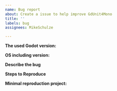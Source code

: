 ```yaml
---
name: Bug report
about: Create a issue to help improve GdUnit4Mono
title: ''
labels: bug
assignees: MikeSchulze

---
```


<!-- Please search existing issues for potential duplicates before filing yours:
https://github.com/MikeSchulze/gdUnit4/issues?q=is%3Aissue
-->

**The used Godot version:**
<!-- Specify commit hash if using non-official build. -->

**OS including version:**
<!-- Specify GPU model, drivers, and the backend. -->

**Describe the bug**
<!-- A clear and concise description of what the bug is.-->

**Steps to Reproduce**
<!--
Steps to reproduce the behavior:
1. Go to '...'
2. Click on '....'
3. Scroll down to '....'
4. See error -->


**Minimal reproduction project:**
<!-- a small project which reproduces the issue -->
